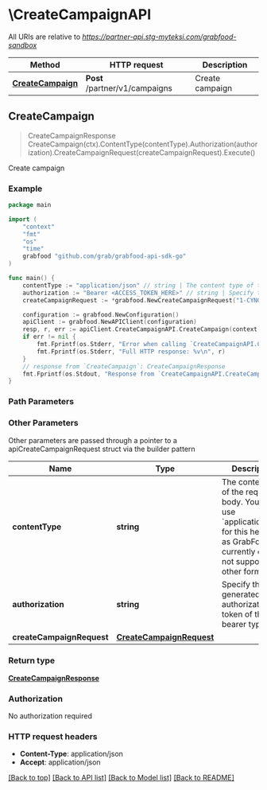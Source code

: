 # \CreateCampaignAPI

All URIs are relative to *https://partner-api.stg-myteksi.com/grabfood-sandbox*

Method | HTTP request | Description
------------- | ------------- | -------------
[**CreateCampaign**](CreateCampaignAPI.md#CreateCampaign) | **Post** /partner/v1/campaigns | Create campaign



## CreateCampaign

> CreateCampaignResponse CreateCampaign(ctx).ContentType(contentType).Authorization(authorization).CreateCampaignRequest(createCampaignRequest).Execute()

Create campaign

### Example

```go
package main

import (
	"context"
	"fmt"
	"os"
    "time"
	grabfood "github.com/grab/grabfood-api-sdk-go"
)

func main() {
	contentType := "application/json" // string | The content type of the request body. You must use `application/json` for this header as GrabFood API currently does not support other formats.
	authorization := "Bearer <ACCESS_TOKEN_HERE>" // string | Specify the generated authorization token of the bearer type.
	createCampaignRequest := *grabfood.NewCreateCampaignRequest("1-CYNGRUNGSBCCC", "$4 off with min $10 order for all users within weekday", *grabfood.NewCampaignConditions(time.Now(), time.Now(), "EaterType_example"), *grabfood.NewCampaignDiscount("percentage", *grabfood.NewCampaignScope("items"))) // CreateCampaignRequest | 

	configuration := grabfood.NewConfiguration()
	apiClient := grabfood.NewAPIClient(configuration)
	resp, r, err := apiClient.CreateCampaignAPI.CreateCampaign(context.Background()).ContentType(contentType).Authorization(authorization).CreateCampaignRequest(createCampaignRequest).Execute()
	if err != nil {
		fmt.Fprintf(os.Stderr, "Error when calling `CreateCampaignAPI.CreateCampaign``: %v\n", err)
		fmt.Fprintf(os.Stderr, "Full HTTP response: %v\n", r)
	}
	// response from `CreateCampaign`: CreateCampaignResponse
	fmt.Fprintf(os.Stdout, "Response from `CreateCampaignAPI.CreateCampaign`: %v\n", resp)
}
```

### Path Parameters



### Other Parameters

Other parameters are passed through a pointer to a apiCreateCampaignRequest struct via the builder pattern


Name | Type | Description  | Notes
------------- | ------------- | ------------- | -------------
 **contentType** | **string** | The content type of the request body. You must use &#x60;application/json&#x60; for this header as GrabFood API currently does not support other formats. | 
 **authorization** | **string** | Specify the generated authorization token of the bearer type. | 
 **createCampaignRequest** | [**CreateCampaignRequest**](CreateCampaignRequest.md) |  | 

### Return type

[**CreateCampaignResponse**](CreateCampaignResponse.md)

### Authorization

No authorization required

### HTTP request headers

- **Content-Type**: application/json
- **Accept**: application/json

[[Back to top]](#) [[Back to API list]](../README.md#documentation-for-api-endpoints)
[[Back to Model list]](../README.md#documentation-for-models)
[[Back to README]](../README.md)

